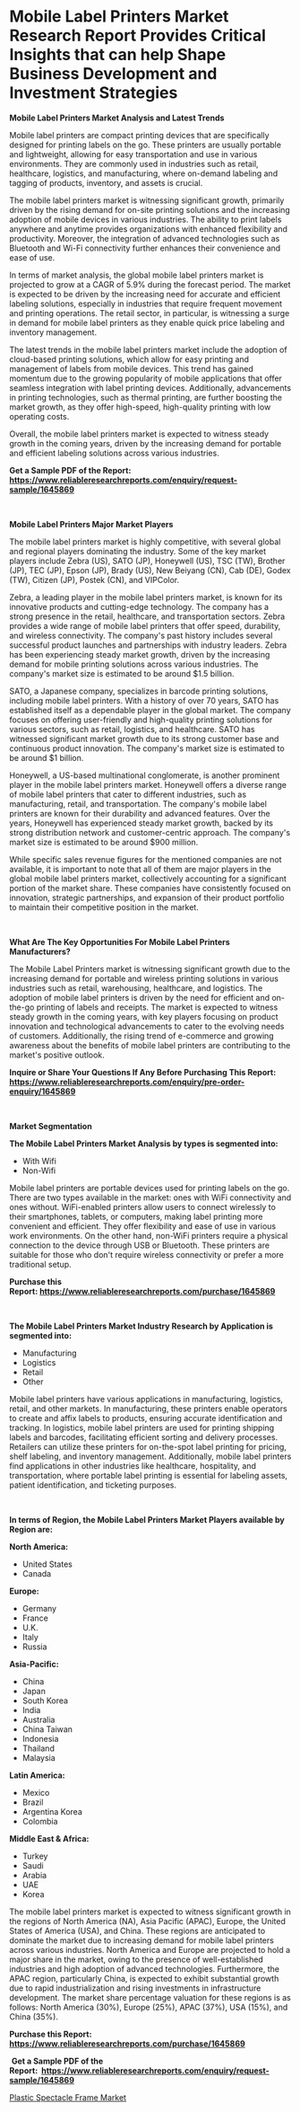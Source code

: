<p><h1>Mobile Label Printers Market Research Report Provides Critical Insights that can help Shape Business Development and Investment Strategies</h1></p><p><strong>Mobile Label Printers Market Analysis and Latest Trends</strong></p>
<p><p>Mobile label printers are compact printing devices that are specifically designed for printing labels on the go. These printers are usually portable and lightweight, allowing for easy transportation and use in various environments. They are commonly used in industries such as retail, healthcare, logistics, and manufacturing, where on-demand labeling and tagging of products, inventory, and assets is crucial.</p><p>The mobile label printers market is witnessing significant growth, primarily driven by the rising demand for on-site printing solutions and the increasing adoption of mobile devices in various industries. The ability to print labels anywhere and anytime provides organizations with enhanced flexibility and productivity. Moreover, the integration of advanced technologies such as Bluetooth and Wi-Fi connectivity further enhances their convenience and ease of use.</p><p>In terms of market analysis, the global mobile label printers market is projected to grow at a CAGR of 5.9% during the forecast period. The market is expected to be driven by the increasing need for accurate and efficient labeling solutions, especially in industries that require frequent movement and printing operations. The retail sector, in particular, is witnessing a surge in demand for mobile label printers as they enable quick price labeling and inventory management.</p><p>The latest trends in the mobile label printers market include the adoption of cloud-based printing solutions, which allow for easy printing and management of labels from mobile devices. This trend has gained momentum due to the growing popularity of mobile applications that offer seamless integration with label printing devices. Additionally, advancements in printing technologies, such as thermal printing, are further boosting the market growth, as they offer high-speed, high-quality printing with low operating costs.</p><p>Overall, the mobile label printers market is expected to witness steady growth in the coming years, driven by the increasing demand for portable and efficient labeling solutions across various industries.</p></p>
<p><strong>Get a Sample PDF of the Report:&nbsp; <a href="https://www.reliableresearchreports.com/enquiry/request-sample/1645869">https://www.reliableresearchreports.com/enquiry/request-sample/1645869</a></strong></p>
<p>&nbsp;</p>
<p><strong>Mobile Label Printers Major Market Players</strong></p>
<p><p>The mobile label printers market is highly competitive, with several global and regional players dominating the industry. Some of the key market players include Zebra (US), SATO (JP), Honeywell (US), TSC (TW), Brother (JP), TEC (JP), Epson (JP), Brady (US), New Beiyang (CN), Cab (DE), Godex (TW), Citizen (JP), Postek (CN), and VIPColor.</p><p>Zebra, a leading player in the mobile label printers market, is known for its innovative products and cutting-edge technology. The company has a strong presence in the retail, healthcare, and transportation sectors. Zebra provides a wide range of mobile label printers that offer speed, durability, and wireless connectivity. The company's past history includes several successful product launches and partnerships with industry leaders. Zebra has been experiencing steady market growth, driven by the increasing demand for mobile printing solutions across various industries. The company's market size is estimated to be around $1.5 billion.</p><p>SATO, a Japanese company, specializes in barcode printing solutions, including mobile label printers. With a history of over 70 years, SATO has established itself as a dependable player in the global market. The company focuses on offering user-friendly and high-quality printing solutions for various sectors, such as retail, logistics, and healthcare. SATO has witnessed significant market growth due to its strong customer base and continuous product innovation. The company's market size is estimated to be around $1 billion.</p><p>Honeywell, a US-based multinational conglomerate, is another prominent player in the mobile label printers market. Honeywell offers a diverse range of mobile label printers that cater to different industries, such as manufacturing, retail, and transportation. The company's mobile label printers are known for their durability and advanced features. Over the years, Honeywell has experienced steady market growth, backed by its strong distribution network and customer-centric approach. The company's market size is estimated to be around $900 million.</p><p>While specific sales revenue figures for the mentioned companies are not available, it is important to note that all of them are major players in the global mobile label printers market, collectively accounting for a significant portion of the market share. These companies have consistently focused on innovation, strategic partnerships, and expansion of their product portfolio to maintain their competitive position in the market.</p></p>
<p>&nbsp;</p>
<p><strong>What Are The Key Opportunities For Mobile Label Printers Manufacturers?</strong></p>
<p><p>The Mobile Label Printers market is witnessing significant growth due to the increasing demand for portable and wireless printing solutions in various industries such as retail, warehousing, healthcare, and logistics. The adoption of mobile label printers is driven by the need for efficient and on-the-go printing of labels and receipts. The market is expected to witness steady growth in the coming years, with key players focusing on product innovation and technological advancements to cater to the evolving needs of customers. Additionally, the rising trend of e-commerce and growing awareness about the benefits of mobile label printers are contributing to the market's positive outlook.</p></p>
<p><strong>Inquire or Share Your Questions If Any Before Purchasing This Report: <a href="https://www.reliableresearchreports.com/enquiry/pre-order-enquiry/1645869">https://www.reliableresearchreports.com/enquiry/pre-order-enquiry/1645869</a></strong></p>
<p>&nbsp;</p>
<p><strong>Market Segmentation</strong></p>
<p><strong>The Mobile Label Printers Market Analysis by types is segmented into:</strong></p>
<p><ul><li>With Wifi</li><li>Non-Wifi</li></ul></p>
<p><p>Mobile label printers are portable devices used for printing labels on the go. There are two types available in the market: ones with WiFi connectivity and ones without. WiFi-enabled printers allow users to connect wirelessly to their smartphones, tablets, or computers, making label printing more convenient and efficient. They offer flexibility and ease of use in various work environments. On the other hand, non-WiFi printers require a physical connection to the device through USB or Bluetooth. These printers are suitable for those who don't require wireless connectivity or prefer a more traditional setup.</p></p>
<p><strong>Purchase this Report:&nbsp;<a href="https://www.reliableresearchreports.com/purchase/1645869">https://www.reliableresearchreports.com/purchase/1645869</a></strong></p>
<p>&nbsp;</p>
<p><strong>The Mobile Label Printers Market Industry Research by Application is segmented into:</strong></p>
<p><ul><li>Manufacturing</li><li>Logistics</li><li>Retail</li><li>Other</li></ul></p>
<p><p>Mobile label printers have various applications in manufacturing, logistics, retail, and other markets. In manufacturing, these printers enable operators to create and affix labels to products, ensuring accurate identification and tracking. In logistics, mobile label printers are used for printing shipping labels and barcodes, facilitating efficient sorting and delivery processes. Retailers can utilize these printers for on-the-spot label printing for pricing, shelf labeling, and inventory management. Additionally, mobile label printers find applications in other industries like healthcare, hospitality, and transportation, where portable label printing is essential for labeling assets, patient identification, and ticketing purposes.</p></p>
<p>&nbsp;</p>
<p><strong>In terms of Region, the Mobile Label Printers Market Players available by Region are:</strong></p>
<p>
    <p> <strong> North America: </strong>
        <ul>
            <li>United States</li>
            <li>Canada</li>
        </ul>
        </p> 
    <p> <strong> Europe: </strong>
        <ul>
            <li>Germany</li>
            <li>France</li>
            <li>U.K.</li>
            <li>Italy</li>
            <li>Russia</li>
        </ul>
        </p> 
    <p> <strong> Asia-Pacific: </strong>
        <ul>
            <li>China</li>
            <li>Japan</li>
            <li>South Korea</li>
            <li>India</li>
            <li>Australia</li>
            <li>China Taiwan</li>
            <li>Indonesia</li>
            <li>Thailand</li>
            <li>Malaysia</li>
        </ul>
        </p> 
    <p> <strong> Latin America: </strong>
        <ul>
            <li>Mexico</li>
            <li>Brazil</li>
            <li>Argentina Korea</li>
            <li>Colombia</li>
        </ul>
        </p> 
    <p> <strong> Middle East & Africa: </strong>
        <ul>
            <li>Turkey</li>
            <li>Saudi</li>
            <li>Arabia</li>
            <li>UAE</li>
            <li>Korea</li>
        </ul>
    </p>
    </p>
<p><p>The mobile label printers market is expected to witness significant growth in the regions of North America (NA), Asia Pacific (APAC), Europe, the United States of America (USA), and China. These regions are anticipated to dominate the market due to increasing demand for mobile label printers across various industries. North America and Europe are projected to hold a major share in the market, owing to the presence of well-established industries and high adoption of advanced technologies. Furthermore, the APAC region, particularly China, is expected to exhibit substantial growth due to rapid industrialization and rising investments in infrastructure development. The market share percentage valuation for these regions is as follows: North America (30%), Europe (25%), APAC (37%), USA (15%), and China (35%).</p></p>
<p><strong>Purchase this Report: <a href="https://www.reliableresearchreports.com/purchase/1645869">https://www.reliableresearchreports.com/purchase/1645869</a></strong></p>
<p>&nbsp;<strong>Get a Sample PDF of the Report:&nbsp;&nbsp;<a href="https://www.reliableresearchreports.com/enquiry/request-sample/1645869">https://www.reliableresearchreports.com/enquiry/request-sample/1645869</a></strong></p>
<p><strong></strong></p>
<p><p><a href="https://github.com/johnbach50/Market-Research-Report-List-1/blob/main/plastic-spectacle-frame-market.md">Plastic Spectacle Frame Market</a></p></p>